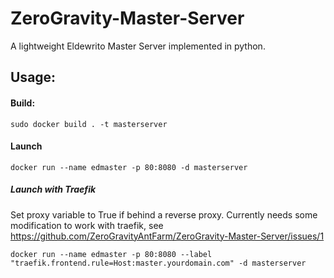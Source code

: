 # ZeroGravity-Master-Server
A lightweight Eldewrito Master Server implemented in python. 


## Usage:


#### Build:
```
sudo docker build . -t masterserver
```

#### Launch
```
docker run --name edmaster -p 80:8080 -d masterserver
```

##### Launch with Traefik
Set proxy variable to True if behind a reverse proxy. Currently needs some modification to work with traefik, see https://github.com/ZeroGravityAntFarm/ZeroGravity-Master-Server/issues/1
```
docker run --name edmaster -p 80:8080 --label "traefik.frontend.rule=Host:master.yourdomain.com" -d masterserver
```
